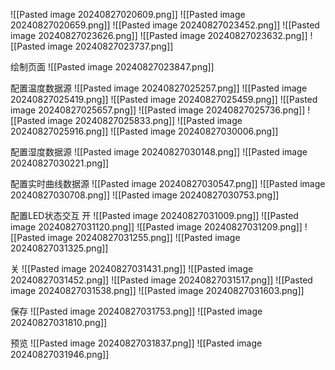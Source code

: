 ![[Pasted image 20240827020609.png]]
![[Pasted image 20240827020659.png]]
![[Pasted image 20240827023452.png]]
![[Pasted image 20240827023626.png]]
![[Pasted image 20240827023632.png]]
![[Pasted image 20240827023737.png]]

绘制页面
![[Pasted image 20240827023847.png]]

配置温度数据源
![[Pasted image 20240827025257.png]]
![[Pasted image 20240827025419.png]]
![[Pasted image 20240827025459.png]]
![[Pasted image 20240827025657.png]]
![[Pasted image 20240827025736.png]]
![[Pasted image 20240827025833.png]]
![[Pasted image 20240827025916.png]]
![[Pasted image 20240827030006.png]]

配置湿度数据源
![[Pasted image 20240827030148.png]]
![[Pasted image 20240827030221.png]]

配置实时曲线数据源
![[Pasted image 20240827030547.png]]
![[Pasted image 20240827030708.png]]
![[Pasted image 20240827030753.png]]

配置LED状态交互
开
![[Pasted image 20240827031009.png]]
![[Pasted image 20240827031120.png]]
![[Pasted image 20240827031209.png]]
![[Pasted image 20240827031255.png]]
![[Pasted image 20240827031325.png]]

关
![[Pasted image 20240827031431.png]]
![[Pasted image 20240827031452.png]]
![[Pasted image 20240827031517.png]]
![[Pasted image 20240827031538.png]]
![[Pasted image 20240827031603.png]]


保存
![[Pasted image 20240827031753.png]]
![[Pasted image 20240827031810.png]]

预览
![[Pasted image 20240827031837.png]]
![[Pasted image 20240827031946.png]]